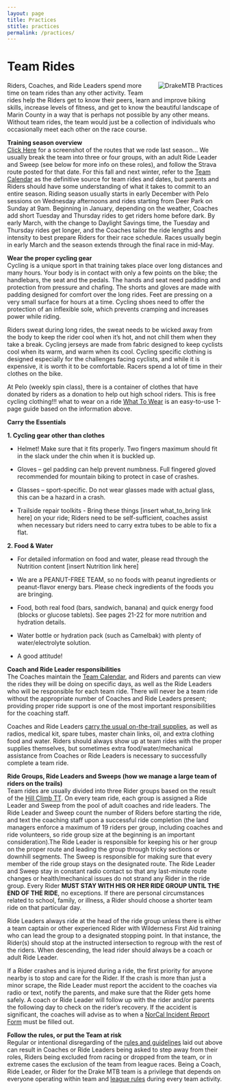 ```yaml
---
layout: page
title: Practices
stitle: practices
permalink: /practices/
---
```


# Team Rides
<img src="{{site.baseurl}}/images/practices.jpg" align="right" alt="DrakeMTB Practices" style="margin: 0 0 10px 10px;">
Riders, Coaches, and Ride Leaders spend more time on team rides than any other activity.  Team rides help the Riders get to know their peers, learn and improve biking skills, increase levels of fitness, and get to know the beautiful landscape of Marin County in a way that is perhaps not possible by any other means.  Without team rides, the team would just be a collection of individuals who occasionally meet each other on the race course.

**Training season overview**  
[Click Here]({{site.baseurl}}/images/2017_rides.JPG) for a screenshot of the routes that we rode last season... We usually break the team into three or four groups, with an adult Ride Leader and Sweep (see below for more info on these roles), and follow the Strava route posted for that date.  For this fall and next winter, refer to the [Team Calendar]({{site.baseurl}}/calendar) as the definitive source for team rides and dates, but parents and Riders should have some understanding of what it takes to commit to an entire season.  Riding season usually starts in early December with Pelo sessions on Wednesday afternoons and rides starting from Deer Park on Sunday at 9am. Beginning in January, depending on the weather, Coaches add short Tuesday and Thursday rides to get riders home before dark.  By early March, with the change to Daylight Savings time, the Tuesday and Thursday rides get longer, and the Coaches tailor the ride lengths and intensity to best prepare Riders for their race schedule.  Races usually begin in early March and the season extends through the final race in mid-May.

**Wear the proper cycling gear**  
Cycling is a unique sport in that training takes place over long distances and many hours. Your body is in contact with only a few points on the bike; the handlebars, the seat and the pedals. The hands and seat need padding and protection from pressure and chafing. The shorts and gloves are made with padding designed for comfort over the long rides. Feet are pressing on a very small surface for hours at a time. Cycling shoes need to offer the protection of an inflexible sole, which prevents cramping and increases power while riding.  

Riders sweat during long rides, the sweat needs to be wicked away from the body to keep the rider cool when it’s hot, and not chill them when they take a break. Cycling jerseys are made from fabric designed to keep cyclists cool when its warm, and warm when its cool. Cycling specific clothing is designed especially for the challenges facing cyclists, and while it is expensive, it is worth it to be comfortable. Racers spend a lot of time in their clothes on the bike.  

At Pelo (weekly spin class), there is a container of clothes that have donated by riders as a donation to help out high school riders. This is free cycling clothing!!!  what to wear on a ride [What To Wear]({{site.baseurl}}/images/what_to_wear_v2.pdf) is an easy-to-use 1-page guide based on the information above.

**Carry the Essentials**

**1. Cycling gear other than clothes**

* Helmet! Make sure that it fits properly. Two fingers maximum should fit in the slack under the chin when it is buckled up.

* Gloves – gel padding can help prevent numbness. Full fingered gloved recommended for mountain biking to protect in case of crashes.

* Glasses – sport-specific. Do not wear glasses made with actual glass, this can be a hazard in a crash.

* Trailside repair toolkits - Bring these things [insert what_to_bring link here] on your ride; Riders need to be self-sufficient, coaches assist when necessary but riders need to carry extra tubes to be able to fix a flat.

**2. Food & Water**

* For detailed information on food and water, please read through the Nutrition content [insert Nutrition link here]

* We are a PEANUT-FREE TEAM, so no foods with peanut ingredients or peanut-flavor energy bars. Please check ingredients of the foods you are bringing.

* Food, both real food (bars, sandwich, banana) and quick energy food (blocks or glucose tablets). See pages 21-22 for more nutrition and hydration details.

* Water bottle or hydration pack (such as Camelbak) with plenty of water/electrolyte solution.

* A good attitude!

**Coach and Ride Leader responsibilities**  
The Coaches maintain the [Team Calendar]({{site.baseurl}}/calendar), and Riders and parents can view the rides they will be doing on specific days, as well as the Ride Leaders who will be responsible for each team ride. There will never be a team ride without the appropriate number of Coaches and Ride Leaders present; providing proper ride support is one of the most important responsibilities for the coaching staff.

Coaches and Ride Leaders [carry the usual on-the-trail supplies]({{site.baseurl}}/images/what_to_bring.jpg), as well as radios, medical kit, spare tubes, master chain links, oil, and extra clothing food and water. Riders should always show up at team rides with the proper supplies themselves, but sometimes extra food/water/mechanical assistance from Coaches or Ride Leaders is necessary to successfully complete a team ride.

**Ride Groups, Ride Leaders and Sweeps  (how we manage a large team of riders on the trails)**  
Team rides are usually divided into three Rider groups based on the result of the [Hill Climb TT]({{site.baseurl}}/eligibility).  On every team ride, each group is assigned a Ride Leader and Sweep from the pool of adult coaches and ride leaders.  The Ride Leader and Sweep count the number of Riders before starting the ride, and text the coaching staff upon a successful ride completion (the land managers enforce a maximum of 19 riders per group, including coaches and ride volunteers, so ride group size at the beginning is an important consideration).The Ride Leader is responsible for keeping his or her group on the proper route and leading the group through tricky sections or downhill segments.  The Sweep is responsible for making sure that every member of the ride group stays on the designated route.  The Ride Leader and Sweep stay in constant radio contact so that any last-minute route changes or health/mechanical issues do not strand any Rider in the ride group.  Every Rider **MUST STAY WITH HIS OR HER RIDE GROUP UNTIL THE END OF THE RIDE**, no exceptions.  If there are personal circumstances related to school, family, or illness, a Rider should choose a shorter team ride on that particular day.

Ride Leaders always ride at the head of the ride group unless there is either a team captain or other experienced Rider with Wilderness First Aid training who can lead the group to a designated stopping point. In that instance, the Rider(s) should stop at the instructed intersection to regroup with the rest of the riders. When descending, the lead rider should always be a coach or adult Ride Leader.

If a Rider crashes and is injured during a ride, the first priority for anyone nearby is to stop and care for the Rider.  If the crash is more than just a minor scrape, the Ride Leader must report the accident to the coaches via radio or text, notify the parents, and make sure that the Rider gets home safely.   A coach or Ride Leader will follow up with the rider and/or parents the following day to check on the rider’s recovery. If the accident is significant, the coaches will advise as to when a [NorCal Incident Report Form](https://docs.google.com/a/bikemonkey.net/forms/d/1Ae9CvMnlLH7jSC97T9XY-tYuyThf475QhToIgT-lPs4/viewform?c=0&w=1) must be filled out.  

**Follow the rules, or put the Team at risk**  
Regular or intentional disregarding of the [rules and guidelines]({{site.baseurl}}/riders) laid out above can result in Coaches or Ride Leaders being asked to step away from their roles, Riders being excluded from racing or dropped from the team, or in extreme cases the exclusion of the team from league races.  Being a Coach, Ride Leader, or Rider for the Drake MTB team is a privilege that depends on everyone operating within team and [league rules](http://www.nationalmtb.org/wp-content/uploads/NICA-Rulebook.pdf) during every team activity.
